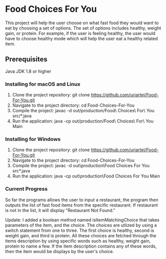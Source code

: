 # Food Choices For You
This project will help the user choose on what fast food they would want to eat by choosing
a set of options. The set of options includes healthy, weight gain, or protein. For example,
if the user is feeling healthy, the user would have to choose healthy mode which will help the 
user eat a healthy related item. 

## Prerequisites
Java JDK 1.8 or higher

### Installing for macOS and Linux
1. Clone the project repository:
   git clone https://github.com/uriartej/Food-For-You.git
2. Navigate to the project directory: 
   cd Food-Choices-For-You
3. Compile the project:
   javac -d out/production/Food\ Choices\ For\ You src/*.java
4. Run the application:
   java -cp out/production/Food\ Choices\ For\ You Main
### Installing for Windows
1. Clone the project repository:
   git clone https://github.com/uriartej/Food-For-You.git
2. Navigate to the project directory:
   cd Food-Choices-For-You
3. Compile the project:
   javac -d out\production\Food Choices For You src\*.java
4. Run the application:
   java -cp out\production\Food Choices For You Main

### Current Progress
So far the programs allows the user to input a restaurant, the program
then outputs the list of fast food items from the specific restaurant.
If restaurant is not in the list, it will display "Restaurant Not Found."

Update:
I added a boolean method named isItemMatchingChoice that takes parameters
of the item, and the choice. The choices are utlized by using a switch 
statement from one to three. The first choice is healthy, second is weight
gain, and third is protein. All these choices are fetched through the items
description by using specific words such as healthy, weight gain, protein to
name a few. If the item description contains any of these words, then the item
would be displays by the user's choice. 


